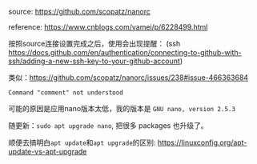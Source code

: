 source: https://github.com/scopatz/nanorc  

reference: https://www.cnblogs.com/vamei/p/6228499.html

按照source连接设置完成之后，使用会出现提醒：
(ssh https://docs.github.com/en/authentication/connecting-to-github-with-ssh/adding-a-new-ssh-key-to-your-github-account)

类似：https://github.com/scopatz/nanorc/issues/238#issue-466363684

```
Command "comment" not understood
```

可能的原因是应用nano版本太低，我的版本是 `GNU nano, version 2.5.3`

随更新：`sudo apt upgrade nano`, 把很多 packages 也升级了。

顺便去搞明白`apt update`和`apt upgrade`的区别: https://linuxconfig.org/apt-update-vs-apt-upgrade
